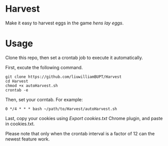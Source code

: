 # Harvest
Make it easy to harvest eggs in the game  *hens lay eggs*.

# Usage
Clone this repo, then set a crontab job to execute it automatically.  

First, excute the following command.
```bash=
git clone https://github.com/liuwilliamBUPT/Harvest
cd Harvest
chmod +x autoHarvest.sh
crontab -e
```
Then, set your corntab.
For example:
```bash=
0 */4 * * * bash ~/path/to/Harvest/autoHarvest.sh
```

Last, copy your cookies using *Export cookies.txt* Chrome plugin, and paste in cookies.txt.

Please note that only when the crontab interval is a factor of 12 can the newest feature work. 
